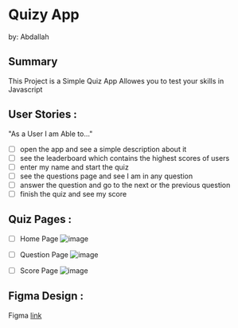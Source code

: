 # Quizy App

by: Abdallah

## Summary 
This Project is a Simple Quiz App Allowes you to test your skills in Javascript

## User Stories :
"As a User I am Able to..."
- [ ] open the app and see a simple description about it
- [ ] see the leaderboard which contains the highest scores of users
- [ ] enter my name and start the quiz
- [ ] see the questions page and see I am in any question
- [ ] answer the question and go to the next or the previous question
- [ ] finish the quiz and see my score   

## Quiz Pages :

- [ ] Home Page
    ![image](https://user-images.githubusercontent.com/78448519/124081091-c6f4ba00-da53-11eb-9824-9872e55b0632.png)

- [ ] Question Page
    ![image](https://user-images.githubusercontent.com/78448519/124081256-facfdf80-da53-11eb-8443-df456028161c.png)

- [ ] Score Page
    ![image](https://user-images.githubusercontent.com/78448519/124081381-24890680-da54-11eb-87e3-1633f0a204f7.png)

## Figma Design :    
  Figma [link](https://www.figma.com/file/ZtUGLrLpozZu0779H83nky/Untitled?node-id=0%3A1)
